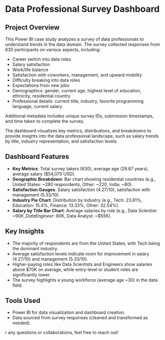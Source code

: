 # Data Professional Survey Dashboard

## Project Overview
This Power BI case study analyzes a survey of data professionals to understand trends in the data domain. The survey collected responses from 630 participants on various aspects, including:

- Career switch into data roles
- Salary satisfaction
- Work/life balance
- Satisfaction with coworkers, management, and upward mobility
- Difficulty breaking into data roles
- Expectations from new jobs
- Demographics: gender, current age, highest level of education, ethnicity, residential country
- Professional details: current title, industry, favorite programming language, current salary

Additional metadata includes unique survey IDs, submission timestamps, and time taken to complete the survey.

The dashboard visualizes key metrics, distributions, and breakdowns to provide insights into the data professional landscape, such as salary trends by title, industry representation, and satisfaction levels.

## Dashboard Features
- **Key Metrics**: Total survey takers (630), average age (29.87 years), average salary ($54,070 USD).
- **Geographic Breakdown**: Bar chart showing residential countries (e.g., United States: ~280 respondents, Other: ~220, India: ~80).
- **Satisfaction Gauges**: Salary satisfaction (4.27/10), satisfaction with management (5.33/10).
- **Industry Pie Chart**: Distribution by industry (e.g., Tech: 23.81%, Education: 15.4%, Finance: 13.33%, Other: 32.54%).
- **Salary by Title Bar Chart**: Average salaries by role (e.g., Data Scientist: ~$90K, Data Engineer: ~$80K, Data Analyst: ~$55K).

## Key Insights
- The majority of respondents are from the United States, with Tech being the dominant industry.
- Average satisfaction levels indicate room for improvement in salary (4.27/10) and management (5.33/10).
- Higher-paying roles like Data Scientists and Engineers show salaries above $70K on average, while entry-level or student roles are significantly lower.
- The survey highlights a young workforce (average age ~30) in the data field.

## Tools Used
- Power BI for data visualization and dashboard creation.
- Data sourced from survey responses (cleaned and transformed as needed).

r any questions or collaborations, feel free to reach out!
